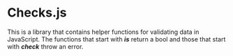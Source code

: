 # Checks.js
This is a library that contains helper functions for validating data in JavaScript. The functions that start with ***is*** return a bool and those that start with ***check*** throw an error.
